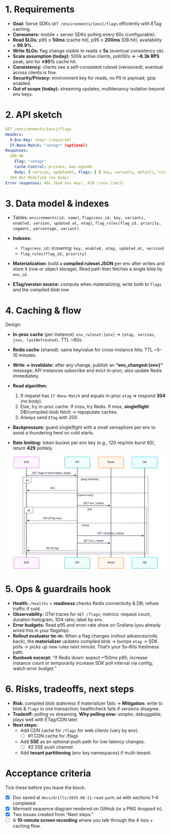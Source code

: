 # 1. Requirements 

* **Goal:** Serve SDKs `GET /environments/{env}/flags` efficiently with ETag caching.
* **Consumers:** mobile + server SDKs polling every 60s (configurable).
* **Read SLOs:** p95 ≤ **50ms** (cache hit), p95 ≤ **200ms** (DB hit), availability ≥ **99.9%**.
* **Write SLOs:** flag change visible to reads ≤ **5s** (eventual consistency ok).
* **Scale assumption (today):** 500k active clients, poll/60s ⇒ **\~8.3k RPS** peak; aim for **≥95%** cache hit.
* **Consistency:** clients see a self-consistent ruleset (versioned); eventual across clients is fine.
* **Security/Privacy:** environment key for reads, no PII in payload; gzip enabled.
* **Out of scope (today):** streaming updates, multitenancy isolation beyond env keys.

# 2. API sketch

```yaml
GET /environments/{env}/flags
Headers: 
  X-Env-Key: <key> (required)
  If-None-Match: "<etag>" (optional)
Responses:
  200 OK 
    ETag: "<etag>"
    Cache-Control: private, max-age=60
    Body: { version, updatedAt, flags: [ { key, variants, default, rules:[...] } ] }
  304 Not Modified (no body)
Error responses: 401 (bad env key), 429 (rate limit)
```

# 3. Data model & indexes 

* Tables: `environments(id, name)`, `flags(env_id, key, variants, enabled, version, updated_at, etag)`, `flag_rules(flag_id, priority, segment, percentage, variant)`.
* **Indexes:**

  * `flags(env_id)` (covering: `key, enabled, etag, updated_at, version`)
  * `flag_rules(flag_id, priority)`
* **Materialization:** build a **compiled ruleset JSON** per env after writes and store it (row or object storage). Read path then fetches a single blob by `env_id`.
* **ETag/version source:** compute when materializing; write both to `flags` and the compiled blob row.

# 4. Caching & flow 

Design:

* **In-proc cache** (per instance): `env_ruleset:{env}` → `{etag, version, json, lastRefreshed}`. TTL \~60s.
* **Redis cache** (shared): same key/value for cross-instance hits; TTL \~5–10 minutes.
* **Write → invalidate:** after any change, publish an **“env\_changed:{env}”** message; API instances subscribe and evict in-proc; also update Redis immediately.
* **Read algorithm:**

  1. If request has `If-None-Match` and equals in-proc `etag` ⇒ respond **304** (no body).
  2. Else, try in-proc cache. If miss, try Redis. If miss, **singleflight** DB/compiled-blob fetch → repopulate caches.
  3. Always send `ETag` with 200.
* **Backpressure:** guard singleflight with a small semaphore per env to avoid a thundering herd on cold starts.
* **Rate limiting:** token bucket per env key (e.g., 120 req/min burst 60), return **429** politely.

![Sequence Diagram](2025-08-11-sequence-diagram.png "Sequence Diagram")

# 5. Ops & guardrails hook


- **Health:** `/healthz` + **readiness** checks Redis connectivity & DB; refuse traffic if cold.
- **Observability:** OTel traces for `GET /flags`; metrics: request count, duration histogram, 304 ratio; label by env.
- **Error budgets:** Read p95 and error-rate show on Grafana (you already wired this in your flagship).
- **Rollout evaluator tie-in:** When a flag changes (rollout advances/rolls back), the **materializer** updates compiled blob → bumps `etag` → SDK polls → picks up new rules next minute. That’s your 5s–60s freshness path.
- **Runbook excerpt:** “If Redis down: expect +150ms p95; increase instance count or temporarily increase SDK poll interval via config; watch error budget.”

# 6. Risks, tradeoffs, next steps 

- **Risk:** compiled blob staleness if materializer fails → **Mitigation:** write to blob & `flags` in one transaction; healthcheck fails if versions disagree.
- **Tradeoff:** polling vs streaming. **Why polling now:** simpler, debuggable, plays well with ETag/CDN later.
- **Next steps:**  
   - Add CDN cache for `/flags` for web clients (vary by env).  
     - [ ] #1 CDN cache for /flags
   - Add **SSE** as an optional push path for low-latency changes.  
     - [ ] #2 SSE push channel
   - Add **tenant partitioning** (env key namespaces) if multi-tenant.

# Acceptance criteria 
Tick these before you leave the block:

- [x] Doc saved at `docs/drills/2025-08-11-read-path.md` with sections 1–6 completed.  
- [x] Mermaid sequence diagram rendered on GitHub (or a PNG dropped in).  
- [x] Two issues created from “Next steps.”  
- [ ] A **10-minute screen recording** where you talk through the 4-box + caching flow.
